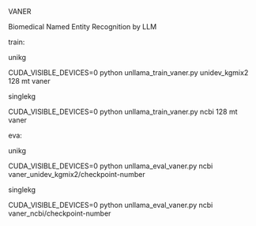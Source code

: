 VANER

Biomedical Named Entity Recognition by LLM



train:

unikg

CUDA_VISIBLE_DEVICES=0 python unllama_train_vaner.py unidev_kgmix2 128 mt vaner

singlekg

CUDA_VISIBLE_DEVICES=0 python unllama_train_vaner.py ncbi 128 mt vaner




eva:

unikg

CUDA_VISIBLE_DEVICES=0 python unllama_eval_vaner.py ncbi vaner_unidev_kgmix2/checkpoint-number

singlekg

CUDA_VISIBLE_DEVICES=0 python unllama_eval_vaner.py ncbi vaner_ncbi/checkpoint-number

